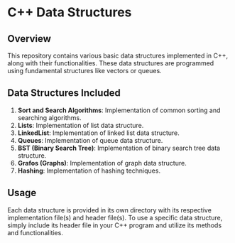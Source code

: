 # C++ Data Structures

## Overview
This repository contains various basic data structures implemented in C++, along with their functionalities. These data structures are programmed using fundamental structures like vectors or queues.

## Data Structures Included
1. **Sort and Search Algorithms**: Implementation of common sorting and searching algorithms.
2. **Lists**: Implementation of list data structure.
3. **LinkedList**: Implementation of linked list data structure.
4. **Queues**: Implementation of queue data structure.
5. **BST (Binary Search Tree)**: Implementation of binary search tree data structure.
6. **Grafos (Graphs)**: Implementation of graph data structure.
7. **Hashing**: Implementation of hashing techniques.

## Usage
Each data structure is provided in its own directory with its respective implementation file(s) and header file(s). To use a specific data structure, simply include its header file in your C++ program and utilize its methods and functionalities.


